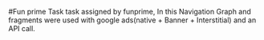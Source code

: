 #Fun prime Task
task assigned by funprime, In this Navigation Graph and fragments were used with google ads(native + Banner + Interstitial) and an API call.  
